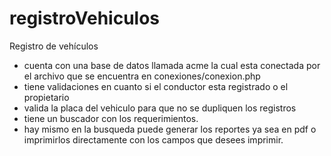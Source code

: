 # registroVehiculos
Registro de vehículos 


- cuenta con una  base de datos llamada acme la cual esta conectada por el archivo que se encuentra en conexiones/conexion.php
- tiene validaciones en cuanto si el conductor esta registrado o el propietario
- valida la placa del vehiculo para  que no se  dupliquen los registros
- tiene un buscador con los  requerimientos.
- hay mismo en la busqueda puede generar los reportes ya sea en pdf o imprimirlos directamente con los campos que  desees imprimir.
